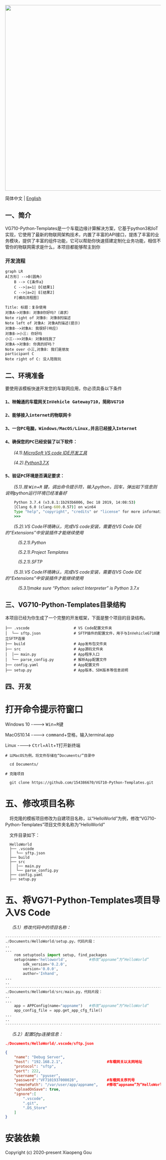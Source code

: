 <p align="center">
  <img width="600" src="https://www.inhandnetworks.com/upload/image/201904/28/0300230504.jpg">
</p>


简体中文 | [English](./README.md)

## 一、简介

VG710-Python-Templates是一个车载边缘计算解决方案，它基于python3和IoT实现，它使用了最新的物联网架构技术，内置了丰富的API接口，提炼了丰富的业务模块，提供了丰富的组件功能，它可以帮助你快速搭建定制化业务功能，相信不管你的物联网需求是什么，本项目都能够帮主到你

### 开发流程

```mermaid
graph LR
A[方形] -->B(圆角)
    B --> C{条件a}
    C -->|a=1| D[结果1]
    C -->|a=2| E[结果2]
    F[横向流程图]
```

```sequence
Title: 标题：复杂使用
对象A->对象B: 对象B你好吗?（请求）
Note right of 对象B: 对象B的描述
Note left of 对象A: 对象A的描述(提示)
对象B-->对象A: 我很好(响应)
对象B->小三: 你好吗
小三-->>对象A: 对象B找我了
对象A->对象B: 你真的好吗？
Note over 小三,对象B: 我们是朋友
participant C
Note right of C: 没人陪我玩
```


## 二、环境准备

要使用该模板快速开发您的车联网应用，你必须具备以下条件

### `1、映翰通的车载网关InVehicle Gateway710，简称VG710`

### `2、能够接入internet的物联网卡`

### `3、一台PC电脑，Windows/MacOS/Linux,并且已经接入Internet`

### `4、确保您的PC已经安装了以下软件：`

&emsp;&emsp;*(4.1).[MicroSoft VS code IDE开发工具](https://code.visualstudio.com/Download/)*

&emsp;&emsp;*(4.2).[Python3.7.X](https://www.python.org/downloads/)*

### `5、验证PC环境是否满足要求：`

&emsp;&emsp;*(5.1).按 <kbd>Win</kbd>+<kbd>R</kbd> 键，调出命令提示符，输入python，回车，弹出如下信息则说明python运行环境已经准备好*

```cmd
    Python 3.7.4 (v3.8.1:1b293b6006, Dec 18 2019, 14:08:53)
    [Clang 6.0 (clang-600.0.57)] on win64
    Type "help", "copyright", "credits" or "license" for more information.
    >>>
```

&emsp;&emsp;*(5.2).VS Code环境确认，完成VS code安装，需要在VS Code IDE的“Extensions”中安装插件才能继续使用*

&emsp;&emsp;&emsp;*(5.2.1).Python*

&emsp;&emsp;&emsp;*(5.2.1).Project Templates*

&emsp;&emsp;&emsp;*(5.2.1).SFTP*

&emsp;&emsp;*(5.3).VS Code环境确认，完成VS code安装，需要在VS Code IDE的“Extensions”中安装插件才能继续使用*

&emsp;&emsp;&emsp;*(5.3.1)make sure “Python: select Interpreter” is Python 3.7.x*



## 三、VG710-Python-Templates目录结构

本项目已经为你生成了一个完整的开发框架，下面是整个项目的目录结构。
```
├── .vscode                    # VS Code配置文件夹
│  └── sftp.json               # SFTP插件的配置文件，用于与InVehicleG710建立SFTP连接
├── build                      # App发布包文件夹
├── src                        # App源码文件夹
│  │── main.py                 # App程序入口
│  └── parse_config.py         # 解析App配置文件
├── config.yaml                # App配置文件
├── setup.py                   # App版本、SDK版本等信息说明
```



## 四、开发


# 打开命令提示符窗口

  Windows 10 ----> <kbd>Win</kbd>+<kbd>R</kbd>键

  MacOS10.14 ----> <kbd>command</kbd>+<kbd>空格</kbd>，输入terminal.app

  Linux      ----> <kbd>Ctrl</kbd>+<kbd>Alt</kbd>+<kbd>T</kbd>打开新终端


```
# 以MacOS为例，将文件存储在“Documents/”目录中

  cd Documents/

# 克隆项目

  git clone https://github.com/154386670/VG710-Python-Templates.git

```

# 五、修改项目名称

&emsp;将克隆的模板项目修改为自建项目名称，以“HelloWorld”为例，修改“VG710-Python-Templates”项目文件夹名称为“HelloWorld”

&emsp;文件目录如下：
```
  HelloWorld
  ├── .vscode
  │  └── sftp.json
  ├── build
  ├── src
  │  │── main.py
  │  └── parse_config.py
  ├── config.yaml
  ├── setup.py
```

# 五、将VG71-Python-Templates项目导入VS Code

&emsp;*（5.1）修改代码中的项目名称：*
```python
---------------------------------------------------------------------------
./Documents/HelloWorld/setup.py，代码片段：
..
...
    rom setuptools import setup, find_packages
    setup(name='helloworld',          #修改“appname”为“HelloWorld”
        sdk_version='0.2.0',
        version='0.0.0',
        author='Inhand',
...
..
---------------------------------------------------------------------------
./Documents/HelloWorld/src/main.py，代码片段：
..
...
    app = APPConfig(name="appname")   #修改“appname”为“HelloWorld”
    app_config_file = app.get_app_cfg_file()
...
..
---------------------------------------------------------------------------

```
&emsp;*（5.2）配置Sftp连接信息：*


```json
./Documents/HelloWorld/.vscode/sftp.json

{
    "name": "Debug Server",
    "host": "192.168.2.1",                    #车载网关以太网地址
    "protocol": "sftp",
    "port": 222,
    "username": "pyuser",
    "password":"VF7101937000028",             #车载网关序列号
    "remotePath": "/var/user/app/appname",    #修改“appname”为“HelloWorld”
    "uploadOnSave": true,
    "ignore":[
        ".vscode",
        ".git",
        ".DS_Store"
    ]
}
```

# 安装依赖

Copyright (c) 2020-present Xiaopeng Gou
